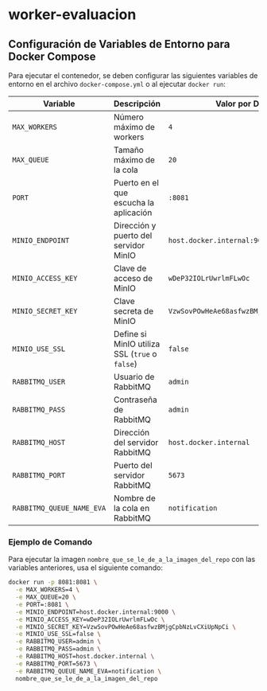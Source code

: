 # worker-evaluacion
## Configuración de Variables de Entorno para Docker Compose

Para ejecutar el contenedor, se deben configurar las siguientes variables de entorno en el archivo `docker-compose.yml` o al ejecutar `docker run`:

| Variable               | Descripción                                  | Valor por Defecto                |
|------------------------|----------------------------------------------|----------------------------------|
| `MAX_WORKERS`          | Número máximo de workers                     | `4`                              |
| `MAX_QUEUE`            | Tamaño máximo de la cola                     | `20`                             |
| `PORT`                 | Puerto en el que escucha la aplicación       | `:8081`                          |
| `MINIO_ENDPOINT`       | Dirección y puerto del servidor MinIO        | `host.docker.internal:9000`      |
| `MINIO_ACCESS_KEY`     | Clave de acceso de MinIO                     | `wDeP32IOLrUwrlmFLwOc`           |
| `MINIO_SECRET_KEY`     | Clave secreta de MinIO                       | `VzwSovPOwHeAe68asfwzBMjgCpbNzLvCXiUpNpCi` |
| `MINIO_USE_SSL`        | Define si MinIO utiliza SSL (`true` o `false`) | `false`                        |
| `RABBITMQ_USER`        | Usuario de RabbitMQ                          | `admin`                          |
| `RABBITMQ_PASS`        | Contraseña de RabbitMQ                       | `admin`                          |
| `RABBITMQ_HOST`        | Dirección del servidor RabbitMQ              | `host.docker.internal`           |
| `RABBITMQ_PORT`        | Puerto del servidor RabbitMQ                 | `5673`                           |
| `RABBITMQ_QUEUE_NAME_EVA` | Nombre de la cola en RabbitMQ              | `notification`                   |

### Ejemplo de Comando

Para ejecutar la imagen `nombre_que_se_le_de_a_la_imagen_del_repo` con las variables anteriores, usa el siguiente comando:

```bash
docker run -p 8081:8081 \
  -e MAX_WORKERS=4 \
  -e MAX_QUEUE=20 \
  -e PORT=:8081 \
  -e MINIO_ENDPOINT=host.docker.internal:9000 \
  -e MINIO_ACCESS_KEY=wDeP32IOLrUwrlmFLwOc \
  -e MINIO_SECRET_KEY=VzwSovPOwHeAe68asfwzBMjgCpbNzLvCXiUpNpCi \
  -e MINIO_USE_SSL=false \
  -e RABBITMQ_USER=admin \
  -e RABBITMQ_PASS=admin \
  -e RABBITMQ_HOST=host.docker.internal \
  -e RABBITMQ_PORT=5673 \
  -e RABBITMQ_QUEUE_NAME_EVA=notification \
  nombre_que_se_le_de_a_la_imagen_del_repo
